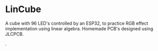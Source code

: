# LinCube
A cube with 96 LED's controlled by an ESP32, to practice RGB effect implementation using linear algebra. Homemade PCB's designed using JLCPCB.

.
